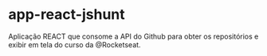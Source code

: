 # app-react-jshunt
Aplicação REACT que consome a API do Github para obter os repositórios e exibir em tela do curso da @Rocketseat.
